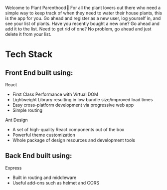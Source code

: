 Welcome to Plant Parenthood🌱  For all the plant lovers out there who need a simple way to keep track of when they need to water their house plants, this is the app for you.  Go ahead and register as a new user, log yourself in, and see your list of plants.  Have you recently bought a new one?  Go ahead and add it to the list.  Need to get rid of one?  No problem, go ahead and just delete it from your list.

# Tech Stack

## Front End built using:
React

- First Class Performance with Virtual DOM
- Lightweight Library resulting in low bundle size/improved load times
- Easy cross-platform development via progressive web app
- Simple routing

Ant Design

- A set of high-quality React components out of the box
- Powerful theme customization
- Whole package of design resources and development tools

## Back End built using:
Express

- Built in routing and middleware
- Useful add-ons such as helmet and CORS


